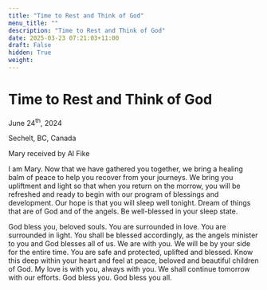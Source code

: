 ```yaml
---
title: "Time to Rest and Think of God"
menu_title: ""
description: "Time to Rest and Think of God"
date: 2025-03-23 07:21:03+11:00
draft: False
hidden: True
weight:
---
```

# Time to Rest and Think of God

June 24<sup>th</sup>, 2024

Sechelt, BC, Canada

Mary received by Al Fike

I am Mary. Now that we have gathered you together, we bring a healing balm of peace to help you recover from your journeys. We bring you upliftment and light so that when you return on the morrow, you will be refreshed and ready to begin with our program of blessings and development. Our hope is that you will sleep well tonight. Dream of things that are of God and of the angels. Be well-blessed in your sleep state.

God bless you, beloved souls. You are surrounded in love. You are surrounded in light. You shall be blessed accordingly, as the angels minister to you and God blesses all of us. We are with you. We will be by your side for the entire time. You are safe and protected, uplifted and blessed. Know this deep within your heart and feel at peace, beloved and beautiful children of God. My love is with you, always with you. We shall continue tomorrow with our efforts. God bless you. God bless you all.
